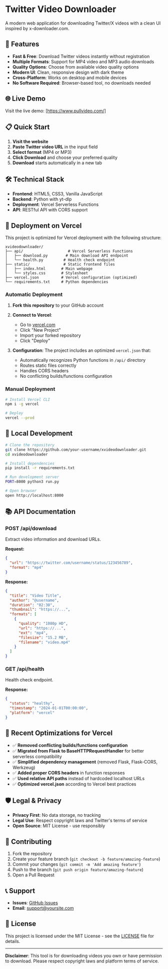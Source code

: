 # Twitter Video Downloader

A modern web application for downloading Twitter/X videos with a clean UI inspired by x-downloader.com.

## 🚀 Features

- **Fast & Free**: Download Twitter videos instantly without registration
- **Multiple Formats**: Support for MP4 video and MP3 audio downloads  
- **Quality Options**: Choose from available video quality options
- **Modern UI**: Clean, responsive design with dark theme
- **Cross-Platform**: Works on desktop and mobile devices
- **No Software Required**: Browser-based tool, no downloads needed

## 🌐 Live Demo

Visit the live demo: [https://www.pullvideo.com/]

## 📋 Quick Start

1. **Visit the website**
2. **Paste Twitter video URL** in the input field
3. **Select format** (MP4 or MP3)
4. **Click Download** and choose your preferred quality
5. **Download** starts automatically in a new tab

## 🛠 Technical Stack

- **Frontend**: HTML5, CSS3, Vanilla JavaScript
- **Backend**: Python with yt-dlp
- **Deployment**: Vercel Serverless Functions
- **API**: RESTful API with CORS support

## 🚀 Deployment on Vercel

This project is optimized for Vercel deployment with the following structure:

```
xvideodownloader/
├── api/                    # Vercel Serverless Functions
│   ├── download.py        # Main download API endpoint
│   └── health.py         # Health check endpoint  
├── static/               # Static frontend files
│   ├── index.html       # Main webpage
│   └── styles.css       # Stylesheet
├── vercel.json          # Vercel configuration (optimized)
└── requirements.txt     # Python dependencies
```

### Automatic Deployment

1. **Fork this repository** to your GitHub account
2. **Connect to Vercel**:
   - Go to [vercel.com](https://vercel.com)
   - Click "New Project"
   - Import your forked repository
   - Click "Deploy"

3. **Configuration**: The project includes an optimized `vercel.json` that:
   - Automatically recognizes Python functions in `/api/` directory
   - Routes static files correctly
   - Handles CORS headers
   - No conflicting builds/functions configuration

### Manual Deployment

```bash
# Install Vercel CLI
npm i -g vercel

# Deploy
vercel --prod
```

## 🔧 Local Development

```bash
# Clone the repository
git clone https://github.com/your-username/xvideodownloader.git
cd xvideodownloader

# Install dependencies
pip install -r requirements.txt

# Run development server
PORT=8000 python3 run.py

# Open browser
open http://localhost:8000
```

## 📚 API Documentation

### POST /api/download

Extract video information and download URLs.

**Request:**
```json
{
  "url": "https://twitter.com/username/status/123456789",
  "format": "mp4"
}
```

**Response:**
```json
{
  "title": "Video Title",
  "author": "@username", 
  "duration": "02:30",
  "thumbnail": "https://...",
  "formats": [
    {
      "quality": "1080p HD",
      "url": "https://...",
      "ext": "mp4",
      "filesize": "15.2 MB",
      "filename": "video.mp4"
    }
  ]
}
```

### GET /api/health

Health check endpoint.

**Response:**
```json
{
  "status": "healthy",
  "timestamp": "2024-01-01T00:00:00",
  "platform": "vercel"
}
```

## 🔄 Recent Optimizations for Vercel

- ✅ **Removed conflicting builds/functions configuration**
- ✅ **Migrated from Flask to BaseHTTPRequestHandler** for better serverless compatibility  
- ✅ **Simplified dependency management** (removed Flask, Flask-CORS, Werkzeug)
- ✅ **Added proper CORS headers** in function responses
- ✅ **Used relative API paths** instead of hardcoded localhost URLs
- ✅ **Optimized vercel.json** according to Vercel best practices

## 🛡 Legal & Privacy

- **Privacy First**: No data storage, no tracking
- **Legal Use**: Respect copyright laws and Twitter's terms of service
- **Open Source**: MIT License - use responsibly

## 🤝 Contributing

1. Fork the repository
2. Create your feature branch (`git checkout -b feature/amazing-feature`)
3. Commit your changes (`git commit -m 'Add amazing feature'`)
4. Push to the branch (`git push origin feature/amazing-feature`)
5. Open a Pull Request

## 📞 Support

- **Issues**: [GitHub Issues](https://github.com/your-username/xvideodownloader/issues)
- **Email**: support@yoursite.com

## 📄 License

This project is licensed under the MIT License - see the [LICENSE](LICENSE) file for details.

---

**Disclaimer**: This tool is for downloading videos you own or have permission to download. Please respect copyright laws and platform terms of service. 